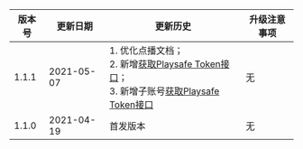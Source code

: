 

| 版本号 | 更新日期 | 更新历史 | 升级注意事项 |
| -- | -- | -- |   -- |
| 1.1.1 | 2021-05-07 | 1. 优化点播文档；<br /> 2. 新增[获取Playsafe Token接口](/playerSettingsService?id=_2、获取playsafe-token)；<br /> 3. 新增子账号[获取Playsafe Token接口](/subAccountService?id=_11、获取playsafe-token) |  无 |
| 1.1.0 | 2021-04-19 | 首发版本 |  无 |
